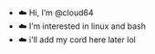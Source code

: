 - ☁️ Hi, I’m @cloud64
- ☁️ I’m interested in linux and bash
- ☁️ i'll add my cord here later lol

<!---
cloudsec64/cloudsec64 is a ✨ special ✨ repository because its `README.md` (this file) appears on your GitHub profile.
You can click the Preview link to take a look at your changes.
--->
